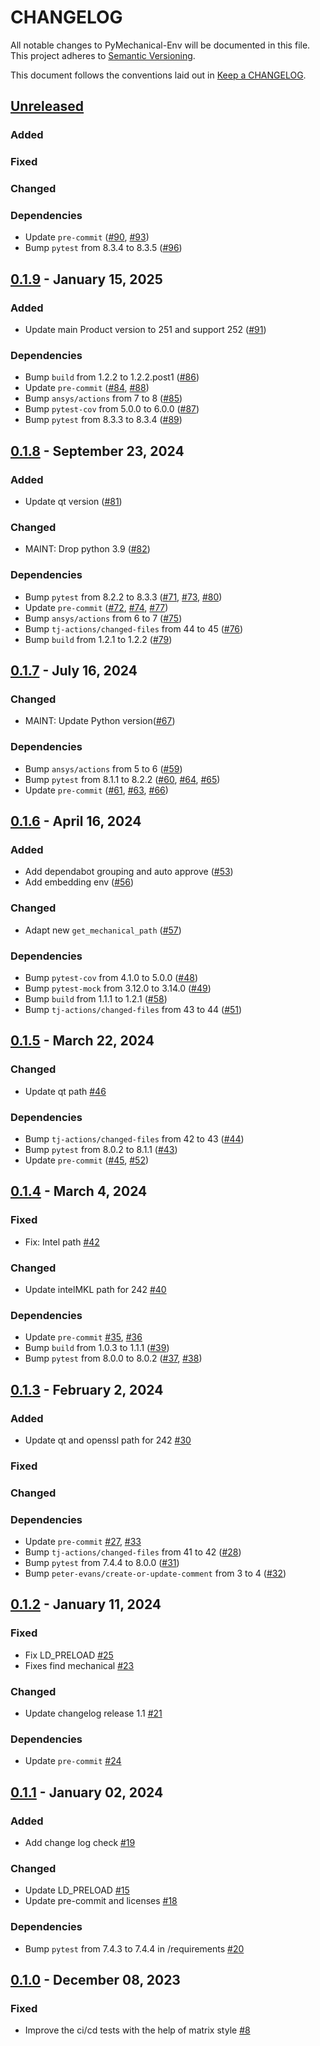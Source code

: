 # CHANGELOG

All notable changes to PyMechanical-Env will be documented in this file. This
project adheres to [Semantic Versioning](https://semver.org/).

This document follows the conventions laid out in [Keep a CHANGELOG](https://keepachangelog.com/en/1.0.0).

## [Unreleased]()

### Added
### Fixed
### Changed
### Dependencies
- Update `pre-commit` ([#90](https://github.com/ansys/pymechanical-env/pull/90), [#93](https://github.com/ansys/pymechanical-env/pull/93))
- Bump `pytest` from 8.3.4 to 8.3.5 ([#96](https://github.com/ansys/pymechanical-env/pull/96))


## [0.1.9](https://github.com/ansys/pymechanical-env/releases/tag/v0.1.9) - January 15, 2025

### Added
- Update main Product version to 251 and support 252 ([#91](https://github.com/ansys/pymechanical-env/pull/91))

### Dependencies
- Bump `build` from 1.2.2 to 1.2.2.post1 ([#86](https://github.com/ansys/pymechanical-env/pull/86))
- Update `pre-commit` ([#84](https://github.com/ansys/pymechanical-env/pull/84), [#88](https://github.com/ansys/pymechanical-env/pull/88))
- Bump `ansys/actions` from 7 to 8 ([#85](https://github.com/ansys/pymechanical-env/pull/85))
- Bump `pytest-cov` from 5.0.0 to 6.0.0 ([#87](https://github.com/ansys/pymechanical-env/pull/87))
- Bump `pytest` from 8.3.3 to 8.3.4 ([#89](https://github.com/ansys/pymechanical-env/pull/89))

## [0.1.8](https://github.com/ansys/pymechanical-env/releases/tag/v0.1.8) - September 23, 2024

### Added
- Update qt version ([#81](https://github.com/ansys/pymechanical-env/pull/81))

### Changed
- MAINT: Drop python 3.9 ([#82](https://github.com/ansys/pymechanical-env/pull/82))

### Dependencies
- Bump `pytest` from 8.2.2 to 8.3.3 ([#71](https://github.com/ansys/pymechanical-env/pull/71), [#73](https://github.com/ansys/pymechanical-env/pull/73), [#80](https://github.com/ansys/pymechanical-env/pull/80))
- Update `pre-commit` ([#72](https://github.com/ansys/pymechanical-env/pull/72), [#74](https://github.com/ansys/pymechanical-env/pull/74), [#77](https://github.com/ansys/pymechanical-env/pull/77))
- Bump `ansys/actions` from 6 to 7 ([#75](https://github.com/ansys/pymechanical-env/pull/75))
- Bump `tj-actions/changed-files` from 44 to 45 ([#76](https://github.com/ansys/pymechanical-env/pull/76))
- Bump `build` from 1.2.1 to 1.2.2 ([#79](https://github.com/ansys/pymechanical-env/pull/79))


## [0.1.7](https://github.com/ansys/pymechanical-env/releases/tag/v0.1.7) - July 16, 2024

### Changed
 - MAINT: Update Python version([#67](https://github.com/ansys/pymechanical-env/pull/67))

### Dependencies
- Bump `ansys/actions` from 5 to 6 ([#59](https://github.com/ansys/pymechanical-env/pull/59))
- Bump `pytest` from 8.1.1 to 8.2.2 ([#60](https://github.com/ansys/pymechanical-env/pull/60), [#64](https://github.com/ansys/pymechanical-env/pull/64), [#65](https://github.com/ansys/pymechanical-env/pull/65))
- Update `pre-commit` ([#61](https://github.com/ansys/pymechanical-env/pull/61), [#63](https://github.com/ansys/pymechanical-env/pull/63), [#66](https://github.com/ansys/pymechanical-env/pull/66))


## [0.1.6](https://github.com/ansys/pymechanical-env/releases/tag/v0.1.6) - April 16, 2024

### Added
- Add dependabot grouping and auto approve ([#53](https://github.com/ansys/pymechanical-env/pull/53))
- Add embedding env ([#56](https://github.com/ansys/pymechanical-env/pull/56))

### Changed
- Adapt new ``get_mechanical_path`` ([#57](https://github.com/ansys/pymechanical-env/pull/57))

### Dependencies
- Bump `pytest-cov` from 4.1.0 to 5.0.0 ([#48](https://github.com/ansys/pymechanical-env/pull/48))
- Bump `pytest-mock` from 3.12.0 to 3.14.0 ([#49](https://github.com/ansys/pymechanical-env/pull/49))
- Bump `build` from 1.1.1 to 1.2.1 ([#58](https://github.com/ansys/pymechanical-env/pull/58))
- Bump `tj-actions/changed-files` from 43 to 44 ([#51](https://github.com/ansys/pymechanical-env/pull/51))

## [0.1.5](https://github.com/ansys/pymechanical-env/releases/tag/v0.1.5) - March 22, 2024

### Changed
- Update qt path [#46](https://github.com/ansys/pymechanical-env/pull/46)

### Dependencies
- Bump `tj-actions/changed-files` from 42 to 43 ([#44](https://github.com/ansys/pymechanical-env/pull/44))
- Bump `pytest` from 8.0.2 to 8.1.1 ([#43](https://github.com/ansys/pymechanical-env/pull/43))
- Update `pre-commit` ([#45](https://github.com/ansys/pymechanical-env/pull/45), [#52](https://github.com/ansys/pymechanical-env/pull/52))


## [0.1.4](https://github.com/ansys/pymechanical-env/releases/tag/v0.1.4) - March 4, 2024

### Fixed
- Fix: Intel path [#42](https://github.com/ansys/pymechanical-env/pull/42)

### Changed
- Update intelMKL path for 242 [#40](https://github.com/ansys/pymechanical-env/pull/40)

### Dependencies
- Update `pre-commit` [#35](https://github.com/ansys/pymechanical-env/pull/35), [#36](https://github.com/ansys/pymechanical-env/pull/36)
- Bump `build` from 1.0.3 to 1.1.1 ([#39](https://github.com/ansys/pymechanical-env/pull/39))
- Bump `pytest` from 8.0.0 to 8.0.2 ([#37](https://github.com/ansys/pymechanical-env/pull/37), [#38](https://github.com/ansys/pymechanical-env/pull/38))

## [0.1.3](https://github.com/ansys/pymechanical-env/releases/tag/v0.1.3) - February 2, 2024

### Added
- Update qt and openssl path for 242 [#30](https://github.com/ansys/pymechanical-env/pull/30)

### Fixed

### Changed

### Dependencies
- Update `pre-commit` [#27](https://github.com/ansys/pymechanical-env/pull/27), [#33](https://github.com/ansys/pymechanical-env/pull/33)
- Bump `tj-actions/changed-files` from 41 to 42 ([#28](https://github.com/ansys/pymechanical-env/pull/28))
- Bump `pytest` from 7.4.4 to 8.0.0 ([#31](https://github.com/ansys/pymechanical-env/pull/31))
- Bump `peter-evans/create-or-update-comment` from 3 to 4 ([#32](https://github.com/ansys/pymechanical-env/pull/32))

## [0.1.2](https://github.com/ansys/pymechanical-env/releases/tag/v0.1.2) - January 11, 2024

### Fixed
- Fix LD_PRELOAD [#25](https://github.com/ansys/pymechanical-env/pull/25)
- Fixes find mechanical [#23](https://github.com/ansys/pymechanical-env/pull/23)

### Changed
- Update changelog release 1.1 [#21](https://github.com/ansys/pymechanical-env/pull/21)

### Dependencies
- Update `pre-commit` [#24](https://github.com/ansys/pymechanical-env/pull/24)

## [0.1.1](https://github.com/ansys/pymechanical-env/releases/tag/v0.1.1) - January 02, 2024

### Added
- Add change log check [#19](https://github.com/ansys/pymechanical-env/pull/19)

### Changed
- Update LD_PRELOAD [#15](https://github.com/ansys/pymechanical-env/pull/15)
- Update pre-commit and licenses [#18](https://github.com/ansys/pymechanical-env/pull/18)

### Dependencies
- Bump `pytest` from 7.4.3 to 7.4.4 in /requirements [#20](https://github.com/ansys/pymechanical-env/pull/20)

## [0.1.0](https://github.com/ansys/pymechanical-env/releases/tag/v0.1.0) - December 08, 2023

### Fixed
- Improve the ci/cd tests with the help of matrix style [#8](https://github.com/ansys-internal/pymechanical-env/pull/8)
